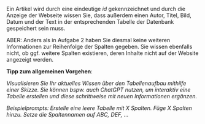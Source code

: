 Ein Artikel wird durch eine eindeutige _id_ gekennzeichnet und durch die Anzeige der Webseite wissen Sie,
dass außerdem einen Autor, Titel, Bild, Datum und der Text in der entsprechenden Tabelle der Datenbank gespeichert sein muss.

ABER: Anders als in Aufgabe 2 haben Sie diesmal keine weiteren Informationen zur Reihenfolge der Spalten gegeben.
Sie wissen ebenfalls nicht, ob ggf. weitere Spalten existieren, deren Inhalte nicht auf der Website angezeigt werden.

**Tipp zum allgemeinen Vorgehen**:

_Visualisieren Sie Ihr aktuelles Wissen über den Tabellenaufbau mithilfe einer Skizze._
_Sie können bspw. auch ChatGPT nutzen, um interaktiv eine Tabelle erstellen und diese schrittweise mit neuen Informationen ergänzen._

_Beispielprompts: Erstelle eine leere Tabelle mit X Spalten. Füge X Spalten hinzu. Setze die Spaltennamen auf ABC, DEF, ..._